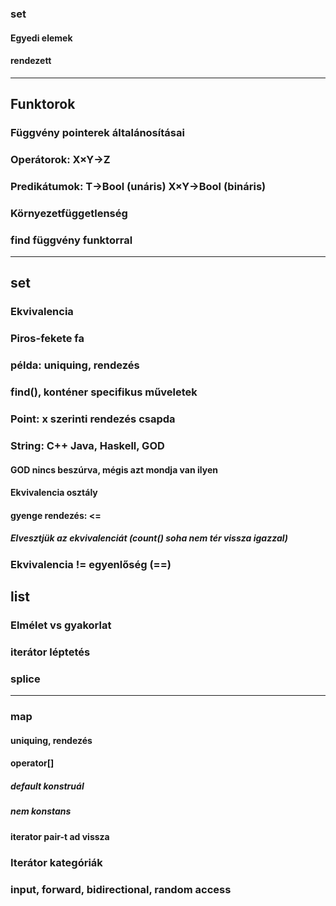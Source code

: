 
### set
#### Egyedi elemek
#### rendezett

-------------------------------

## Funktorok
### Függvény pointerek általánosításai

### Operátorok: X×Y->Z
### Predikátumok: T->Bool (unáris) X×Y->Bool (bináris)

### Környezetfüggetlenség

### find függvény funktorral

-------------------------------

## set
### Ekvivalencia
### Piros-fekete fa
### példa: uniquing, rendezés
### find(), konténer specifikus műveletek
### Point: x szerinti rendezés csapda
### String: C++ Java, Haskell, GOD
#### GOD nincs beszúrva, mégis azt mondja van ilyen
#### Ekvivalencia osztály
#### gyenge rendezés: <=
##### Elvesztjük az ekvivalenciát (count() soha nem tér vissza igazzal)
### Ekvivalencia != egyenlőség (==)

## list
### Elmélet vs gyakorlat
### iterátor léptetés
### splice

-------------------------------

### map
#### uniquing, rendezés
#### operator[]
##### default konstruál
##### nem konstans
#### iterator pair-t ad vissza

### Iterátor kategóriák
### input, forward, bidirectional, random access
